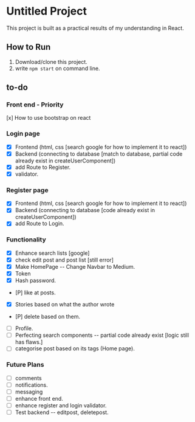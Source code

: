 # Untitled Project
This project is built as a practical results of my understanding in React.

## How to Run
1. Download/clone this project.
2. write `npm start` on command line.

## to-do
### Front end - Priority
[x] How to use bootstrap on react

### Login page 
- [x] Frontend (html, css [search google for how to implement it to react])
- [x] Backend (connecting to database [match to database, partial code already exist in createUserComponent])
- [x] add Route to Register.
- [x] validator. 

### Register page
- [x] Frontend (html, css [search google for how to implement it to react])
- [x] Backend (connecting to database [code already exist in createUserComponent])
- [x] add Route to Login.

### Functionality
- [x] Enhance search lists [google]
- [x] check edit post and post list [still error]
- [x] Make HomePage -- Change Navbar to Medium.
- [x] Token
- [x] Hash password.
- [P] like at posts.
- [x] Stories based on what the author wrote
- [P] delete based on them.
- [ ] Profile.
- [ ] Perfecting search components -- partial code already exist [logic still has flaws.]
- [ ] categorise post based on its tags (Home page).

### Future Plans
- [ ] comments
- [ ] notifications.
- [ ] messaging
- [ ] enhance front end.
- [ ] enhance register and login validator.
- [ ] Test backend -- editpost, deletepost.